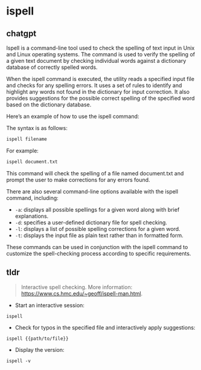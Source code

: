 # ispell 
## chatgpt 
Ispell is a command-line tool used to check the spelling of text input in Unix and Linux operating systems. The command is used to verify the spelling of a given text document by checking individual words against a dictionary database of correctly spelled words.

When the ispell command is executed, the utility reads a specified input file and checks for any spelling errors. It uses a set of rules to identify and highlight any words not found in the dictionary for input correction. It also provides suggestions for the possible correct spelling of the specified word based on the dictionary database.

Here’s an example of how to use the ispell command:

The syntax is as follows:

```bash
ispell filename
```

For example:

```bash
ispell document.txt
```

This command will check the spelling of a file named document.txt and prompt the user to make corrections for any errors found.

There are also several command-line options available with the ispell command, including:

- `-a`: displays all possible spellings for a given word along with brief explanations.
- `-d`: specifies a user-defined dictionary file for spell checking.
- `-l`: displays a list of possible spelling corrections for a given word.
- `-t`: displays the input file as plain text rather than in formatted form.

These commands can be used in conjunction with the ispell command to customize the spell-checking process according to specific requirements. 

## tldr 
 
> Interactive spell checking.
> More information: <https://www.cs.hmc.edu/~geoff/ispell-man.html>.

- Start an interactive session:

`ispell`

- Check for typos in the specified file and interactively apply suggestions:

`ispell {{path/to/file}}`

- Display the version:

`ispell -v`
